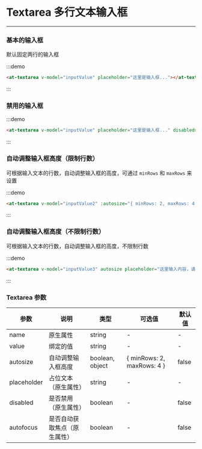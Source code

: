 
# Textarea 多行文本输入框

----

### 基本的输入框

默认固定两行的输入框

:::demo

```html
<at-textarea v-model="inputValue" placeholder="这里是输入框..."></at-textarea>
```

:::

### 禁用的输入框

:::demo

```html
<at-textarea v-model="inputValue" placeholder="这里是输入框..." disabled></at-textarea>
```

:::

### 自动调整输入框高度（限制行数）

可根据输入文本的行数，自动调整输入框的高度，可通过 `minRows` 和 `maxRows` 来设置

:::demo

```html
<at-textarea v-model="inputValue2" :autosize="{ minRows: 2, maxRows: 4 }" placeholder="这里输入内容，请输入多行"></at-textarea>
```

:::

### 自动调整输入框高度（不限制行数）

可根据输入文本的行数，自动调整输入框的高度，不限制行数

:::demo

```html
<at-textarea v-model="inputValue3" autosize placeholder="这里输入内容，请输入多行"></at-textarea>
```

:::

### Textarea 参数

| 参数      | 说明          | 类型      | 可选值                           | 默认值  |
|---------- |-------------- |---------- |--------------------------------  |-------- |
| name | 原生属性 | string | - | - |
| value | 绑定的值 | string | - | - |
| autosize | 自动调整输入框高度 | boolean, object | { minRows: 2, maxRows: 4 } | false |
| placeholder | 占位文本（原生属性） | string | - | - |
| disabled | 是否禁用（原生属性） | boolean | - | false |
| autofocus | 是否自动获取焦点（原生属性） | boolean | - | false |

<script>
export default {
  data() {
    return {
      inputValue: '',
      inputValue2: '',
      inputValue3: ''
    }
  }
}
</script>

<style lang="scss" scoped>
.at-textarea {
  width: 400px;

  & + .at-textarea {
    margin-top: 15px;
  }
}
</style>
